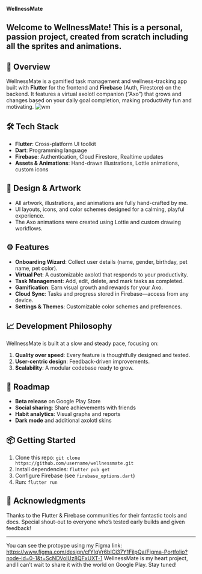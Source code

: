 **WellnessMate**

Welcome to WellnessMate! This is a personal, passion project, created from scratch including all the sprites and animations. 
---

## 🚀 Overview
WellnessMate is a gamified task management and wellness-tracking app built with **Flutter** for the frontend and **Firebase** (Auth, Firestore) on the backend. It features a virtual axolotl companion (“Axo”) that grows and changes based on your daily goal completion, making productivity fun and motivating.
![wm](https://github.com/user-attachments/assets/dabc1b57-1349-4a4e-8053-1168f650cdf3)


## 🛠️ Tech Stack
- **Flutter**: Cross-platform UI toolkit
- **Dart**: Programming language
- **Firebase**: Authentication, Cloud Firestore, Realtime updates
- **Assets & Animations**: Hand-drawn illustrations, Lottie animations, custom icons

## 🎨 Design & Artwork
- All artwork, illustrations, and animations are fully hand-crafted by me.
- UI layouts, icons, and color schemes designed for a calming, playful experience.
- The Axo animations were created using Lottie and custom drawing workflows.

## ⚙️ Features
- **Onboarding Wizard**: Collect user details (name, gender, birthday, pet name, pet color).
- **Virtual Pet**: A customizable axolotl that responds to your productivity.
- **Task Management**: Add, edit, delete, and mark tasks as completed.
- **Gamification**: Earn visual growth and rewards for your Axo.
- **Cloud Sync**: Tasks and progress stored in Firebase—access from any device.
- **Settings & Themes**: Customizable color schemes and preferences.

## 📈 Development Philosophy
WellnessMate is built at a slow and steady pace, focusing on:
1. **Quality over speed**: Every feature is thoughtfully designed and tested.
2. **User-centric design**: Feedback-driven improvements.
3. **Scalability**: A modular codebase ready to grow.

## 🎯 Roadmap
- **Beta release** on Google Play Store
- **Social sharing**: Share achievements with friends
- **Habit analytics**: Visual graphs and reports
- **Dark mode** and additional axolotl skins

## 📦 Getting Started
1. Clone this repo: `git clone https://github.com/username/wellnessmate.git`
2. Install dependencies: `flutter pub get`
3. Configure Firebase (see `firebase_options.dart`)
4. Run: `flutter run`

## 🌟 Acknowledgments
Thanks to the Flutter & Firebase communities for their fantastic tools and docs. Special shout-out to everyone who’s tested early builds and given feedback!

---
You can see the protoype using my Figma link: https://www.figma.com/design/cfYIqVr6bICi37Y1FilpQa/Figma-Portfolio?node-id=0-1&t=ScNDVolUz8QFxUXT-1
WellnessMate is my heart project, and I can’t wait to share it with the world on Google Play. Stay tuned!

